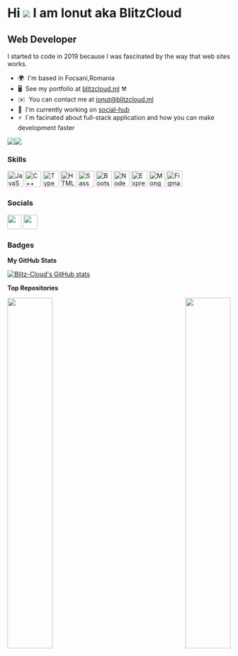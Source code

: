 # Hi ![](https://user-images.githubusercontent.com/18350557/176309783-0785949b-9127-417c-8b55-ab5a4333674e.gif) I am Ionut aka BlitzCloud

## Web Developer

I started to code in 2019 because I was fascinated by the way that web sites works.

- 🌍  I'm based in Focsani,Romania
- 🖥️  See my portfolio at [blitzcloud.ml](http://blitzcloud.me) ⚒️
- ✉️  You can contact me at [ionut@blitzcloud.ml](mailto:ionutp626@gmail.com)
- 🚀  I'm currently working on [social-hub](http://github.com/BlitzStudio/social-hub)
- ⚡  I`m facinated about full-stack application and how you can make development faster

<a href="https://www.twitter.com/blitz_cloud1369" target="_blank" rel="noreferrer"><img
src="https://img.shields.io/twitter/follow/blitz_cloud1369?logo=twitter&style=for-the-badge&color=0891b2&labelColor=1c1917"
/></a><a href="https://www.github.com/Blitz-Cloud" target="_blank" rel="noreferrer"><img
src="https://img.shields.io/github/followers/Blitz-Cloud?logo=github&style=for-the-badge&color=0891b2&labelColor=1c1917" /></a>

### Skills

<p align="left">
<a href="https://developer.mozilla.org/en-US/docs/Web/JavaScript" target="_blank" rel="noreferrer"><img src="https://raw.githubusercontent.com/danielcranney/readme-generator/main/public/icons/skills/javascript-colored.svg" width="36" height="36" alt="JavaScript" /></a>
<a href="https://docs.microsoft.com/en-us/cpp/?view=msvc-170" target="_blank" rel="noreferrer"><img src="https://raw.githubusercontent.com/danielcranney/readme-generator/main/public/icons/skills/cplusplus-colored.svg" width="36" height="36" alt="C++" /></a>
<a href="https://www.typescriptlang.org/" target="_blank" rel="noreferrer"><img src="https://raw.githubusercontent.com/danielcranney/readme-generator/main/public/icons/skills/typescript-colored.svg" width="36" height="36" alt="TypeScript" /></a>
<a href="https://developer.mozilla.org/en-US/docs/Glossary/HTML5" target="_blank" rel="noreferrer"><img src="https://raw.githubusercontent.com/danielcranney/readme-generator/main/public/icons/skills/html5-colored.svg" width="36" height="36" alt="HTML5" /></a>
<a href="https://sass-lang.com/" target="_blank" rel="noreferrer"><img src="https://raw.githubusercontent.com/danielcranney/readme-generator/main/public/icons/skills/sass-colored.svg" width="36" height="36" alt="Sass" /></a>
<a href="https://getbootstrap.com/" target="_blank" rel="noreferrer"><img src="https://raw.githubusercontent.com/danielcranney/readme-generator/main/public/icons/skills/bootstrap-colored.svg" width="36" height="36" alt="Bootstrap" /></a>
<a href="https://nodejs.org/en/" target="_blank" rel="noreferrer"><img src="https://raw.githubusercontent.com/danielcranney/readme-generator/main/public/icons/skills/nodejs-colored.svg" width="36" height="36" alt="NodeJS" /></a>
<a href="https://expressjs.com/" target="_blank" rel="noreferrer"><img src="https://raw.githubusercontent.com/danielcranney/readme-generator/main/public/icons/skills/express-colored.svg" width="36" height="36" alt="Express" /></a>
<a href="https://www.mongodb.com/" target="_blank" rel="noreferrer"><img src="https://raw.githubusercontent.com/danielcranney/readme-generator/main/public/icons/skills/mongodb-colored.svg" width="36" height="36" alt="MongoDB" /></a>
<a href="https://www.figma.com/" target="_blank" rel="noreferrer"><img src="https://raw.githubusercontent.com/danielcranney/readme-generator/main/public/icons/skills/figma-colored.svg" width="36" height="36" alt="Figma" /></a>
</p>

### Socials

<p align="left"> <a href="https://www.github.com/Blitz-Cloud" target="_blank" rel="noreferrer"><img src="https://raw.githubusercontent.com/danielcranney/readme-generator/main/public/icons/socials/github.svg" width="32" height="32" /></a> <a href="https://www.twitter.com/blitz_cloud1369" target="_blank" rel="noreferrer"><img src="https://raw.githubusercontent.com/danielcranney/readme-generator/main/public/icons/socials/twitter.svg" width="32" height="32" /></a></p>

### Badges

<b>My GitHub Stats</b>

<a href="http://www.github.com/Blitz-Cloud"><img src="https://github-readme-stats.vercel.app/api?username=Blitz-Cloud&show_icons=true&hide=stars,issues,&title_color=0891b2&text_color=ffffff&icon_color=0891b2&bg_color=1c1917&hide_border=true&show_icons=true" alt="Blitz-Cloud's GitHub stats" /></a>

<b>Top Repositories</b>

<div width="100%" align="center">
  <a href="https://github.com/BlitzStudio/blog-template" align="left"
    ><img
      align="left"
      width="45%"
      src="https://github-readme-stats.vercel.app/api/pin/?username=BlitzStudio&repo=blog-template&title_color=0891b2&text_color=ffffff&icon_color=0891b2&bg_color=1c1917&hide_border=true&locale=en" /></a
  ><a href="https://github.com/BlitzStudio/social-hub" align="right"
    ><img
      align="right"
      width="45%"
      src="https://github-readme-stats.vercel.app/api/pin/?username=BlitzStudio&repo=social-hub&title_color=0891b2&text_color=ffffff&icon_color=0891b2&bg_color=1c1917&hide_border=true&locale=en"
  /></a>
</div>
<br /><br /><br /><br /><br /><br /><br /> 
